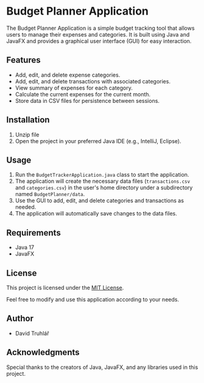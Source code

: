 # Budget Planner Application

The Budget Planner Application is a simple budget tracking tool that allows users to manage their expenses and categories. It is built using Java and JavaFX and provides a graphical user interface (GUI) for easy interaction.

## Features

- Add, edit, and delete expense categories.
- Add, edit, and delete transactions with associated categories.
- View summary of expenses for each category.
- Calculate the current expenses for the current month.
- Store data in CSV files for persistence between sessions.

## Installation

1. Unzip file
2. Open the project in your preferred Java IDE (e.g., IntelliJ, Eclipse).

## Usage

1. Run the `BudgetTrackerApplication.java` class to start the application.
2. The application will create the necessary data files (`transactions.csv` and `categories.csv`) in the user's home directory under a subdirectory named `BudgetPlanner/data`.
3. Use the GUI to add, edit, and delete categories and transactions as needed.
4. The application will automatically save changes to the data files.

## Requirements

- Java 17
- JavaFX

## License

This project is licensed under the [MIT License](LICENSE).

Feel free to modify and use this application according to your needs.

## Author

- David Truhlář

## Acknowledgments

Special thanks to the creators of Java, JavaFX, and any libraries used in this project.
